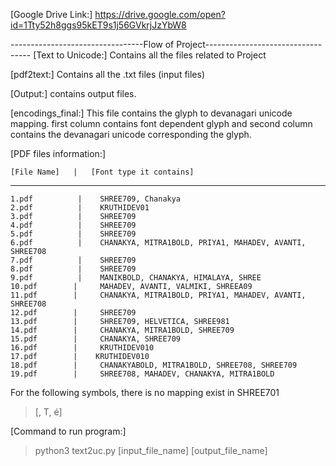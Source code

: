 [Google Drive Link:] https://drive.google.com/open?id=1Tty52h8ggs95kET9s1j56GVkrjJzYbW8

---------------------------------Flow of Project----------------------------------
[Text to Unicode:] Contains all the files related to Project 

[pdf2text:] Contains all the .txt files (input files)

[Output:] contains output files. 

[encodings_final:] This file contains the glyph to devanagari unicode mapping. first column contains font dependent glyph and second column contains the devanagari unicode corresponding the glyph.

[PDF files information:]

    [File Name]   |   [Font type it contains]
----------------------------
    1.pdf          |    SHREE709, Chanakya
    2.pdf          |    KRUTHIDEV01
    3.pdf          |    SHREE709
    4.pdf          |    SHREE709
    5.pdf          |    SHREE709
    6.pdf          |    CHANAKYA, MITRA1BOLD, PRIYA1, MAHADEV, AVANTI, SHREE708
    7.pdf          |    SHREE709
    8.pdf          |    SHREE709
    9.pdf          |    MANIKBOLD, CHANAKYA, HIMALAYA, SHREE
    10.pdf        |     MAHADEV, AVANTI, VALMIKI, SHREEA09
    11.pdf        |     CHANAKYA, MITRA1BOLD, PRIYA1, MAHADEV, AVANTI, SHREE708
    12.pdf        |     SHREE709
    13.pdf        |     SHREE709, HELVETICA, SHREE981
    14.pdf        |     CHANAKYA, MITRA1BOLD, SHREE709
    15.pdf        |     CHANAKYA, SHREE709
    16.pdf        |     KRUTHIDEV010
    17.pdf        |    KRUTHIDEV010
    18.pdf        |     CHANAKYABOLD, MITRA1BOLD, SHREE708, SHREE709
    19.pdf        |     SHREE708, MAHADEV, CHANAKYA, MITRA1BOLD

For the following symbols, there is no mapping exist in SHREE701
>   [, T, é]

[Command to run program:]

>python3 text2uc.py [input_file_name] [output_file_name]
